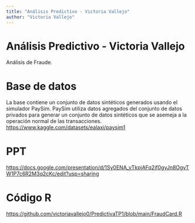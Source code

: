 ```yaml
---
title: "Análisis Predictivo - Victoria Vallejo"
author: "Victoria Vallejo"
---
```

# Análisis Predictivo - Victoria Vallejo
Análisis de Fraude.

# Base de datos
La base contiene un conjunto de datos sintéticos generados usando el simulador PaySim. PaySim utiliza datos agregados del conjunto de datos privados para generar un conjunto de datos sintéticos que se asemeja a la operación normal de las transacciones.
https://www.kaggle.com/datasets/ealaxi/paysim1

# PPT
https://docs.google.com/presentation/d/1Sy0ENA_yTkpjAFq2jf0gyJn8OgvTW1P7c6R2M3q2cKc/edit?usp=sharing

# Código R
https://github.com/victoriavallejo0/PredictivaTP1/blob/main/FraudCard.R

